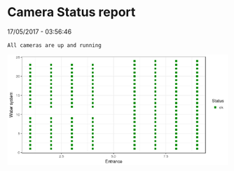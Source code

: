 Camera Status report
================
17/05/2017 - 03:56:46

    All cameras are up and running

![](camreport_files/figure-markdown_github/unnamed-chunk-2-1.png)
